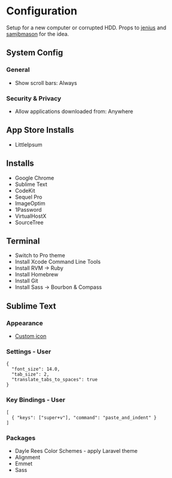 Configuration
======

Setup for a new computer or corrupted HDD. Props to [jenius](https://github.com/jenius/config) and [samjbmason](https://github.com/samjbmason/config) for the idea.

## System Config

### General

* Show scroll bars: Always

### Security & Privacy

* Allow applications downloaded from: Anywhere

## App Store Installs

* LittleIpsum

## Installs

* Google Chrome
* Sublime Text
* CodeKit
* Sequel Pro
* ImageOptim
* 1Password
* VirtualHostX
* SourceTree

## Terminal

* Switch to Pro theme
* Install Xcode Command Line Tools
* Install RVM -> Ruby
* Install Homebrew
* Install Git
* Install Sass -> Bourbon & Compass

## Sublime Text

### Appearance

* [Custom icon](http://cl.ly/Lp3Q)

### Settings - User

    {
      "font_size": 14.0,
      "tab_size": 2,
      "translate_tabs_to_spaces": true
    }

### Key Bindings - User

    [
      { "keys": ["super+v"], "command": "paste_and_indent" }
    ]

### Packages

* Dayle Rees Color Schemes - apply Laravel theme
* Alignment
* Emmet
* Sass
